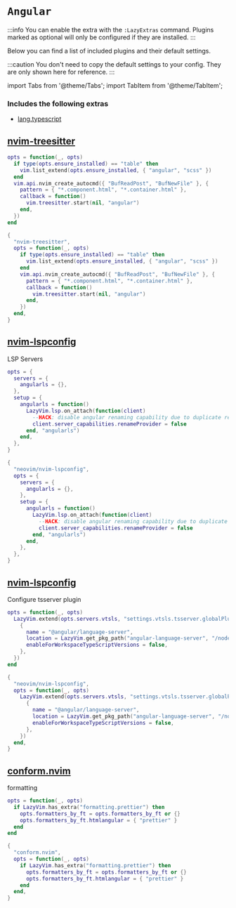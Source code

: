 # `Angular`

<!-- plugins:start -->

:::info
You can enable the extra with the `:LazyExtras` command.
Plugins marked as optional will only be configured if they are installed.
:::

Below you can find a list of included plugins and their default settings.

:::caution
You don't need to copy the default settings to your config.
They are only shown here for reference.
:::

import Tabs from '@theme/Tabs';
import TabItem from '@theme/TabItem';

### Includes the following extras

- [lang.typescript](/extras/lang/typescript)

## [nvim-treesitter](https://github.com/nvim-treesitter/nvim-treesitter)

<Tabs>

<TabItem value="opts" label="Options">

```lua
opts = function(_, opts)
  if type(opts.ensure_installed) == "table" then
    vim.list_extend(opts.ensure_installed, { "angular", "scss" })
  end
  vim.api.nvim_create_autocmd({ "BufReadPost", "BufNewFile" }, {
    pattern = { "*.component.html", "*.container.html" },
    callback = function()
      vim.treesitter.start(nil, "angular")
    end,
  })
end
```

</TabItem>


<TabItem value="code" label="Full Spec">

```lua
{
  "nvim-treesitter",
  opts = function(_, opts)
    if type(opts.ensure_installed) == "table" then
      vim.list_extend(opts.ensure_installed, { "angular", "scss" })
    end
    vim.api.nvim_create_autocmd({ "BufReadPost", "BufNewFile" }, {
      pattern = { "*.component.html", "*.container.html" },
      callback = function()
        vim.treesitter.start(nil, "angular")
      end,
    })
  end,
}
```

</TabItem>

</Tabs>

## [nvim-lspconfig](https://github.com/neovim/nvim-lspconfig)

 LSP Servers


<Tabs>

<TabItem value="opts" label="Options">

```lua
opts = {
  servers = {
    angularls = {},
  },
  setup = {
    angularls = function()
      LazyVim.lsp.on_attach(function(client)
        --HACK: disable angular renaming capability due to duplicate rename popping up
        client.server_capabilities.renameProvider = false
      end, "angularls")
    end,
  },
}
```

</TabItem>


<TabItem value="code" label="Full Spec">

```lua
{
  "neovim/nvim-lspconfig",
  opts = {
    servers = {
      angularls = {},
    },
    setup = {
      angularls = function()
        LazyVim.lsp.on_attach(function(client)
          --HACK: disable angular renaming capability due to duplicate rename popping up
          client.server_capabilities.renameProvider = false
        end, "angularls")
      end,
    },
  },
}
```

</TabItem>

</Tabs>

## [nvim-lspconfig](https://github.com/neovim/nvim-lspconfig)

 Configure tsserver plugin


<Tabs>

<TabItem value="opts" label="Options">

```lua
opts = function(_, opts)
  LazyVim.extend(opts.servers.vtsls, "settings.vtsls.tsserver.globalPlugins", {
    {
      name = "@angular/language-server",
      location = LazyVim.get_pkg_path("angular-language-server", "/node_modules/@angular/language-server"),
      enableForWorkspaceTypeScriptVersions = false,
    },
  })
end
```

</TabItem>


<TabItem value="code" label="Full Spec">

```lua
{
  "neovim/nvim-lspconfig",
  opts = function(_, opts)
    LazyVim.extend(opts.servers.vtsls, "settings.vtsls.tsserver.globalPlugins", {
      {
        name = "@angular/language-server",
        location = LazyVim.get_pkg_path("angular-language-server", "/node_modules/@angular/language-server"),
        enableForWorkspaceTypeScriptVersions = false,
      },
    })
  end,
}
```

</TabItem>

</Tabs>

## [conform.nvim](https://github.com/stevearc/conform.nvim)

 formatting


<Tabs>

<TabItem value="opts" label="Options">

```lua
opts = function(_, opts)
  if LazyVim.has_extra("formatting.prettier") then
    opts.formatters_by_ft = opts.formatters_by_ft or {}
    opts.formatters_by_ft.htmlangular = { "prettier" }
  end
end
```

</TabItem>


<TabItem value="code" label="Full Spec">

```lua
{
  "conform.nvim",
  opts = function(_, opts)
    if LazyVim.has_extra("formatting.prettier") then
      opts.formatters_by_ft = opts.formatters_by_ft or {}
      opts.formatters_by_ft.htmlangular = { "prettier" }
    end
  end,
}
```

</TabItem>

</Tabs>

<!-- plugins:end -->
